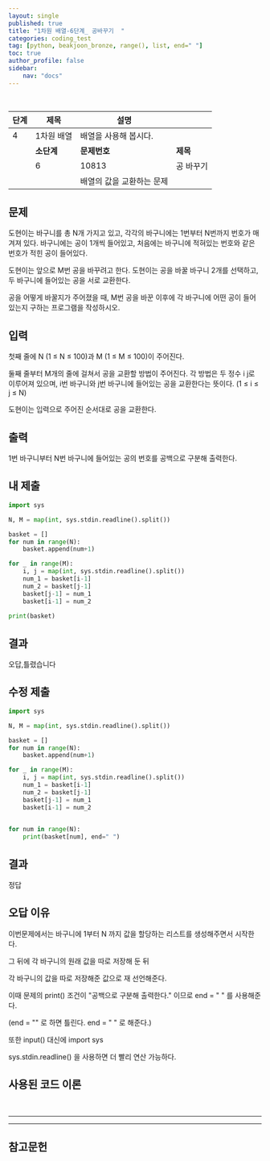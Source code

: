 ```yaml
---
layout: single
published: true
title: "1차원 배열-6단계_ 공바꾸기  "
categories: coding_test
tag: [python, beakjoon_bronze, range(), list, end=" "]
toc: true
author_profile: false
sidebar:
    nav: "docs"
---
```


<br>

| 단계  | 제목      | 설명             |        |
| --- | ------- | -------------- | ------ |
| 4   | 1차원 배열  | 배열을 사용해 봅시다.   |        |
|     | **소단계** | **문제번호**       | **제목** |
|     | 6       | 10813          | 공 바꾸기  |
|     |         | 배열의 값을 교환하는 문제 |        |

## 문제

도현이는 바구니를 총 N개 가지고 있고, 각각의 바구니에는 1번부터 N번까지 번호가 매겨져 있다. 바구니에는 공이 1개씩 들어있고, 처음에는 바구니에 적혀있는 번호와 같은 번호가 적힌 공이 들어있다.

도현이는 앞으로 M번 공을 바꾸려고 한다. 도현이는 공을 바꿀 바구니 2개를 선택하고, 두 바구니에 들어있는 공을 서로 교환한다.

공을 어떻게 바꿀지가 주어졌을 때, M번 공을 바꾼 이후에 각 바구니에 어떤 공이 들어있는지 구하는 프로그램을 작성하시오.

## 입력

첫째 줄에 N (1 ≤ N ≤ 100)과 M (1 ≤ M ≤ 100)이 주어진다.

둘째 줄부터 M개의 줄에 걸쳐서 공을 교환할 방법이 주어진다. 각 방법은 두 정수 i j로 이루어져 있으며, i번 바구니와 j번 바구니에 들어있는 공을 교환한다는 뜻이다. (1 ≤ i ≤ j ≤ N)

도현이는 입력으로 주어진 순서대로 공을 교환한다.

## 출력

1번 바구니부터 N번 바구니에 들어있는 공의 번호를 공백으로 구분해 출력한다.

## 내 제출

```python
import sys

N, M = map(int, sys.stdin.readline().split())

basket = []
for num in range(N):
    basket.append(num+1)

for _ in range(M):
    i, j = map(int, sys.stdin.readline().split())
    num_1 = basket[i-1]
    num_2 = basket[j-1]
    basket[j-1] = num_1
    basket[i-1] = num_2
    
print(basket)
```

## 결과

오답,틀렸습니다

## 수정 제출

```python
import sys

N, M = map(int, sys.stdin.readline().split())

basket = []
for num in range(N):
    basket.append(num+1)

for _ in range(M):
    i, j = map(int, sys.stdin.readline().split())
    num_1 = basket[i-1]
    num_2 = basket[j-1]
    basket[j-1] = num_1
    basket[i-1] = num_2

    
for num in range(N):
    print(basket[num], end=" ")
```

## 결과

정답

## 오답 이유

이번문제에서는 바구니에 1부터 N 까지 값을 할당하는 리스트를 생성해주면서 시작한다.

그 뒤에 각 바구니의 원래 값을 따로 저장해 둔 뒤

각 바구니의 값을 따로 저장해준 값으로 재 선언해준다.

이때 문제의 print() 조건이 "공백으로 구분해 출력한다." 이므로 end = " "  를 사용해준다.

(end = "" 로 하면 틀린다. end = " " 로 해준다.)



또한 input() 대신에 
import sys



sys.stdin.readline() 을 사용하면 더 빨리 연산 가능하다.

## 사용된 코드 이론

<br>



---

---

## 참고문헌
